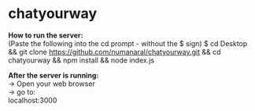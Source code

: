 # chatyourway

<b> How to run the server:  </b>  
(Paste the following into the cd prompt - without the $ sign)
$ cd Desktop  && git clone https://github.com/numanaral/chatyourway.git  && cd chatyourway && npm install && node index.js

<b> After the server is running:  </b>  
-> Open your web browser  
-> go to:  
  localhost:3000  

